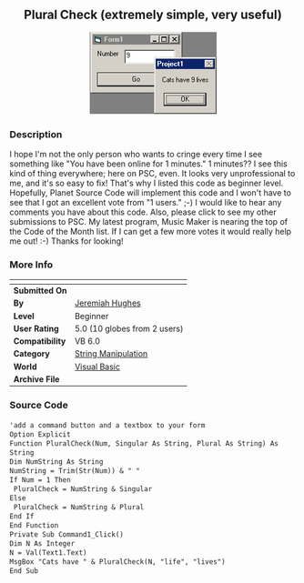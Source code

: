 ﻿<div align="center">

## Plural Check \(extremely simple, very useful\)

<img src="PIC2001728440287397.gif">
</div>

### Description

I hope I'm not the only person who wants to cringe every time I see something like "You have been online for 1 minutes." 1 minutes?? I see this kind of thing everywhere; here on PSC, even. It looks very unprofessional to me, and it's so easy to fix! That's why I listed this code as beginner level. Hopefully, Planet Source Code will implement this code and I won't have to see that I got an excellent vote from "1 users." ;-) I would like to hear any comments you have about this code. Also, please click to see my other submissions to PSC. My latest program, Music Maker is nearing the top of the Code of the Month list. If I can get a few more votes it would really help me out! :-) Thanks for looking!
 
### More Info
 


<span>             |<span>
---                |---
**Submitted On**   |
**By**             |[Jeremiah Hughes](https://github.com/Planet-Source-Code/PSCIndex/blob/master/ByAuthor/jeremiah-hughes.md)
**Level**          |Beginner
**User Rating**    |5.0 (10 globes from 2 users)
**Compatibility**  |VB 6\.0
**Category**       |[String Manipulation](https://github.com/Planet-Source-Code/PSCIndex/blob/master/ByCategory/string-manipulation__1-5.md)
**World**          |[Visual Basic](https://github.com/Planet-Source-Code/PSCIndex/blob/master/ByWorld/visual-basic.md)
**Archive File**   |[](https://github.com/Planet-Source-Code/jeremiah-hughes-plural-check-extremely-simple-very-useful__1-25593/archive/master.zip)





### Source Code

```
'add a command button and a textbox to your form
Option Explicit
Function PluralCheck(Num, Singular As String, Plural As String) As String
Dim NumString As String
NumString = Trim(Str(Num)) & " "
If Num = 1 Then
 PluralCheck = NumString & Singular
Else
 PluralCheck = NumString & Plural
End If
End Function
Private Sub Command1_Click()
Dim N As Integer
N = Val(Text1.Text)
MsgBox "Cats have " & PluralCheck(N, "life", "lives")
End Sub
```

